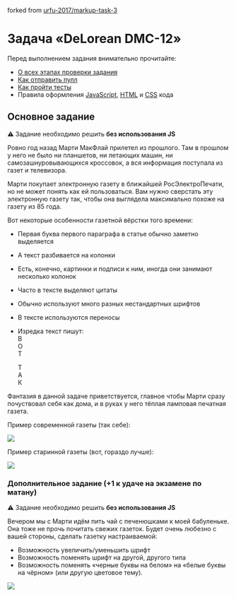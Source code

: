 forked from [urfu-2017/markup-task-3](https://github.com/urfu-2017/markup-task-3)

# Задача «DeLorean DMC-12»

Перед выполнением задания внимательно прочитайте:

- [О всех этапах проверки задания](https://github.com/urfu-2017/guides/blob/master/workflow/overall.md)
- [Как отправить пулл](https://github.com/urfu-2017/guides/blob/master/workflow/pull.md)
- [Как пройти тесты](https://github.com/urfu-2017/guides/blob/master/workflow/test.md)
- Правила оформления [JavaScript](https://github.com/urfu-2017/guides/blob/master/codestyle/js.md), [HTML](https://github.com/urfu-2017/guides/blob/master/codestyle/html.md) и [CSS](https://github.com/urfu-2017/guides/blob/master/codestyle/css.md) кода

## Основное задание

:warning: Задание необходимо решить __без использования JS__

Ровно год назад Марти МакФлай прилетел из прошлого. Там в прошлом у него не было ни
планшетов, ни летающих машин, ни самозашнуровывающихся кроссовок, а вся
информация поступала из газет и телевизора.

Марти покупает электронную газету в ближайшей РосЭлектроПечати, но не может
понять как ей пользоваться. Вам нужно сверстать эту электронную газету так,
чтобы она выглядела максимально похоже на газету из 85 года.

Вот некоторые особенности газетной вёрстки того времени:

* Первая буква первого параграфа в статье обычно заметно выделяется
* А текст разбивается на колонки
* Есть, конечно, картинки и подписи к ним, иногда они занимают несколько колонок
* Часто в тексте выделяют цитаты
* Обычно используют много разных нестандартных шрифтов
* В тексте используются переносы
* Изредка текст пишут:  
   В  
   О  
   Т  
  
   Т  
   А  
   К  

Фантазия в данной задаче приветствуется, главное чтобы Марти сразу почуствовал
себя как дома, и в руках у него тёплая ламповая печатная газета.

Пример современной газеты (так себе):

![](https://cloud.githubusercontent.com/assets/4534405/10664713/f61a3486-78de-11e5-83fe-f8d43be81b10.jpg)

Пример старинной газеты (вот, гораздо лучше):

![](https://cloud.githubusercontent.com/assets/4534405/10664851/398f1820-78e0-11e5-96a9-347f14ba9875.jpg)

### Дополнительное задание (+1 к удаче на экзамене по матану)

:warning: Задание необходимо решить __без использования JS__

Вечером мы с Марти идём пить чай с печенюшками к моей бабуленьке. Она тоже не
прочь почитать свежих газеток. Будет очень любезно с вашей стороны, сделать
газетку настраиваемой:

* Возможность увеличить/уменьшить шрифт
* Возможность поменять шрифт на другой, другого типа
* Возможность поменять «черные буквы на белом» на «белые буквы на чёрном» (или другую цветовое тему).

![](https://cloud.githubusercontent.com/assets/4534405/10665968/1a048d34-78e8-11e5-9c98-59c790acc8df.jpg)
